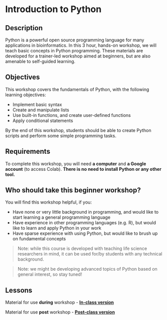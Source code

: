 # Introduction to Python

## Description
Python is a powerful open source programming language for many applications in bioinformatics. In this 3 hour, hands-on workshop, we will teach basic concepts in Python programming. These materials are developed for a trainer-led workshop aimed at beginners, but are also amenable to self-guided learning.

## Objectives
This workshop covers the fundamentals of Python, with the following learning objectives:
- Implement basic syntax
- Create and manipulate lists
- Use built-in functions, and create user-defined functions
- Apply conditional statements

By the end of this workshop, students should be able to create Python scripts and perform some simple programming tasks. 

## Requirements
To complete this workshop, you will need **a computer** and **a Google account** (to access Colab). **There is no need to install Python or any other tool.**

## Who should take this beginner workshop?
You will find this workshop helpful, if you:
- Have none or very little background in programming, and would like to start learning a general programming language
- Have experience in other programming languages (e.g. R), but would like to learn and apply Python in your work
- Have sparse experience with using Python, but would like to brush up on fundamental concepts

> Note: while this course is developed with teaching life science researchers in mind, it can be used for/by students with any technical background.

> Note: we might be developing advanced topics of Python based on general interest, so stay tuned!

## Lessons
Material for use **during** workshop - [**In-class version**](https://colab.research.google.com/drive/18raJW2yNykpfKVxEAlNuvkzMFtB2VBD1?usp=sharing)

Material for use **post** workshop - [**Post-class version**](https://colab.research.google.com/drive/1Szly4gUhuaChB1vX8AAud4YLA-EM3iOk?usp=sharing)
